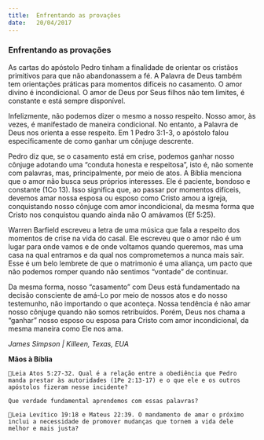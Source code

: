 ```yaml
---
title:  Enfrentando as provações
date:   20/04/2017
---
```


### Enfrentando as provações

As cartas do apóstolo Pedro tinham a finalidade de orientar os cristãos primitivos para que não abandonassem a fé. A Palavra de Deus também tem orientações práticas para momentos difíceis no casamento. O amor divino é incondicional. O amor de Deus por Seus filhos não tem limites, é constante e está sempre disponível.

Infelizmente, não podemos dizer o mesmo a nosso respeito. Nosso amor, às vezes, é manifestado de maneira condicional. No entanto, a Palavra de Deus nos orienta a esse respeito. Em 1 Pedro 3:1-3, o apóstolo falou especificamente de como ganhar um cônjuge descrente.

Pedro diz que, se o casamento está em crise, podemos ganhar nosso cônjuge adotando uma “conduta honesta e respeitosa”, isto é, não somente com palavras, mas, principalmente, por meio de atos. A Bíblia menciona que o amor não busca seus próprios interesses. Ele é paciente, bondoso e constante (1Co 13). Isso significa que, ao passar por momentos difíceis, devemos amar nossa esposa ou esposo como Cristo amou a igreja, conquistando nosso cônjuge com amor incondicional, da mesma forma que Cristo nos conquistou quando ainda não O amávamos (Ef 5:25).

Warren Barfield escreveu a letra de uma música que fala a respeito dos momentos de crise na vida do casal. Ele escreveu que o amor não é um lugar para onde vamos e de onde voltamos quando queremos, mas uma casa na qual entramos e da qual nos comprometemos a nunca mais sair. Esse é um belo lembrete de que o matrimonio é uma aliança, um pacto que não podemos romper quando não sentimos “vontade” de continuar.

Da mesma forma, nosso “casamento” com Deus está fundamentado na decisão consciente de amá-Lo por meio de nossos atos e do nosso testemunho, não importando o que aconteça. Nossa tendência é não amar nosso cônjuge quando não somos retribuídos. Porém, Deus nos chama a “ganhar” nosso esposo ou esposa para Cristo com amor incondicional, da mesma maneira como Ele nos ama.

_James Simpson | Killeen, Texas, EUA_

**Mãos à Bíblia**

`Leia Atos 5:27-32. Qual é a relação entre a obediência que Pedro manda prestar às autoridades (1Pe 2:13-17) e o que ele e os outros apóstolos fizeram nesse incidente?`

`Que verdade fundamental aprendemos com essas palavras?`

`Leia Levítico 19:18 e Mateus 22:39. O mandamento de amar o próximo inclui a necessidade de promover mudanças que tornem a vida dele melhor e mais justa?`